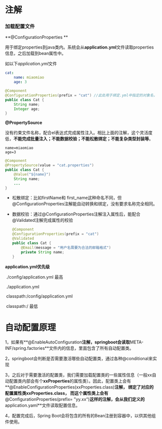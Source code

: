 # 注解

### 加载配置文件

 **@ConfigurationProperties **

​		用于绑定properties到java类内。系统会从**application.yml**文件读取properties信息，之后加载到bean属性中。

如以下*application.yml*文件

```yml
cat:
	name: miaomiao
	age: 3
```

```java
@Component
@ConfigurationProperties(prefix = "cat") //此处用于绑定.yml中指定的对象名， eg，cat
public class Cat {
    String name;
    Integer age;
}

```

**@PropertySource**

​		没有约束文件名称，配合el表达式完成属性注入。相比上面的注解，这个灵活度低，**不能完成批量注入；不能数据校验；不能松散绑定；不能复杂类型封装等**。

```properties
name=miaomiao
age=3
```

```java
@Component
@PropertySource(value = "cat.properties")
public class Cat {
	@Value("${name}")
	String name;
    ...
}
```

- 松散绑定：比如firstName和 first_name这种命名不同，但@ConfigurationProperties注解能自动转换和绑定，没有要求名称完全相同。

- 数据校验：通过@ConfigurationProperties注解注入属性后，能配合@Validated注解完成属性的校验

  ```java
  @Component
  @ConfigurationProperties(prefix = "cat")
  @Validated
  public class Cat {
      @Email(message = "用户名需要为合法的邮箱格式")
      private String name;
  }
  ```

  

**application.yml优先级**

​	./config/application.yml  最高

​	./application.yml

​	classpath:/config/application.yml

​	classpath:/  最低





# 自动配置原理

1，如果有**@EnableAutoConfiguration**注解，springboot会读取**META-INF/spring.factories**文件内的信息，里面包含了所有自动配置类。

2，springboot会判断是否需要激活哪些自动配置类，通过各种@conditional来实现

3，之后对于需要激活的配置类，我们需要加载配置类的一些属性信息（一般xx自动配置类内部会有个**xxProperties**的属性类）。因此，配置类上会有**@EnableConfigurationProperties(xxProperties.class)**注解， 绑定了对应的配置属性类xxProperties.class， 而这个属性类上会有**@ConfigurationProperties(prefix= ”yy.xx“)**这样的注解，会从我们定义的**application.yaml**文件读取配置信息。

4，配置完成后，Spring Boot会将包含的所有的Bean注册到容器中，以供其他组件使用。





